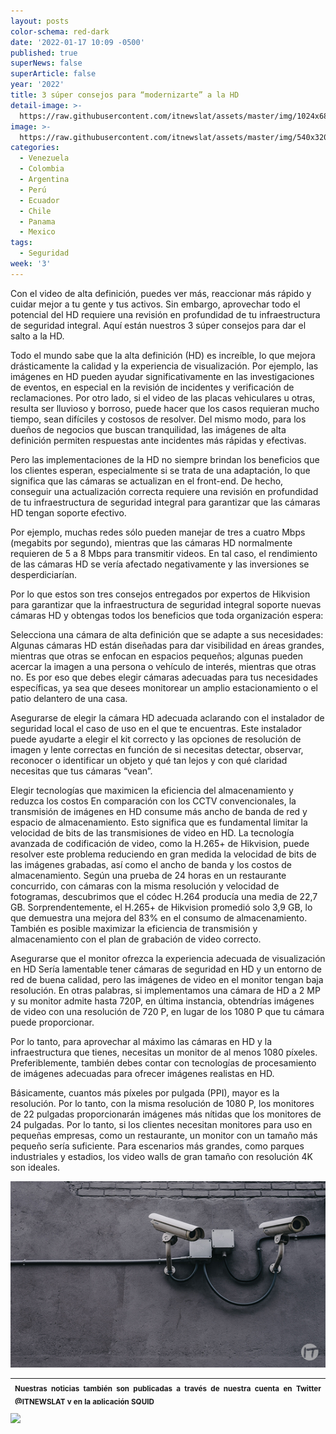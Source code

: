 ```yaml
---
layout: posts
color-schema: red-dark
date: '2022-01-17 10:09 -0500'
published: true
superNews: false
superArticle: false
year: '2022'
title: 3 súper consejos para “modernizarte” a la HD
detail-image: >-
  https://raw.githubusercontent.com/itnewslat/assets/master/img/1024x680/camaras-de-seguridad-g.jpg
image: >-
  https://raw.githubusercontent.com/itnewslat/assets/master/img/540x320/camaras-de-seguridad-p.jpg
categories:
  - Venezuela
  - Colombia
  - Argentina
  - Perú
  - Ecuador
  - Chile
  - Panama
  - Mexico
tags:
  - Seguridad
week: '3'
---
```

Con el video de alta definición, puedes ver más, reaccionar más rápido y cuidar mejor a tu gente y tus activos. Sin embargo, aprovechar todo el potencial del HD requiere una revisión en profundidad de tu infraestructura de seguridad integral. Aquí están nuestros 3 súper consejos para dar el salto a la HD. 

Todo el mundo sabe que la alta definición (HD) es increíble, lo que mejora drásticamente la calidad y la experiencia de visualización. Por ejemplo, las imágenes en HD pueden ayudar significativamente en las investigaciones de eventos, en especial en la revisión de incidentes y verificación de reclamaciones. Por otro lado, si el video de las placas vehiculares u otras, resulta ser lluvioso y borroso, puede hacer que los casos requieran mucho tiempo, sean difíciles y costosos de resolver. Del mismo modo, para los dueños de negocios que buscan tranquilidad, las imágenes de alta definición permiten respuestas ante incidentes más rápidas y efectivas. 
 
Pero las implementaciones de la HD no siempre brindan los beneficios que los clientes esperan, especialmente si se trata de una adaptación, lo que significa que las cámaras se actualizan en el front-end. De hecho, conseguir una actualización correcta requiere una revisión en profundidad de tu infraestructura de seguridad integral para garantizar que las cámaras HD tengan soporte efectivo. 
 
Por ejemplo, muchas redes sólo pueden manejar de tres a cuatro Mbps (megabits por segundo), mientras que las cámaras HD normalmente requieren de 5 a 8 Mbps para transmitir videos. En tal caso, el rendimiento de las cámaras HD se vería afectado negativamente y las inversiones se desperdiciarían. 
 
Por lo que estos son tres consejos entregados por expertos de Hikvision para garantizar que la infraestructura de seguridad integral soporte nuevas cámaras HD y obtengas todos los beneficios que toda organización espera: 
 
Selecciona una cámara de alta definición que se adapte a sus necesidades: Algunas cámaras HD están diseñadas para dar visibilidad en áreas grandes, mientras que otras se enfocan en espacios pequeños; algunas pueden acercar la imagen a una persona o vehículo de interés, mientras que otras no. Es por eso que debes elegir cámaras adecuadas para tus necesidades específicas, ya sea que desees monitorear un amplio estacionamiento o el patio delantero de una casa. 
 
Asegurarse de elegir la cámara HD adecuada aclarando con el instalador de seguridad local el caso de uso en el que te encuentras. Este instalador puede ayudarte a elegir el kit correcto y las opciones de resolución de imagen y lente correctas en función de si necesitas detectar, observar, reconocer o identificar un objeto y qué tan lejos y con qué claridad necesitas que tus cámaras “vean”. 
 
Elegir tecnologías que maximicen la eficiencia del almacenamiento y reduzca los costos 
En comparación con los CCTV convencionales, la transmisión de imágenes en HD consume más ancho de banda de red y espacio de almacenamiento. Esto significa que es fundamental limitar la velocidad de bits de las transmisiones de video en HD. La tecnología avanzada de codificación de video, como la H.265+ de Hikvision, puede resolver este problema reduciendo en gran medida la velocidad de bits de las imágenes grabadas, así como el ancho de banda y los costos de almacenamiento. Según una prueba de 24 horas en un restaurante concurrido, con cámaras con la misma resolución y velocidad de fotogramas, descubrimos que el códec H.264 producía una media de 22,7 GB. Sorprendentemente, el H.265+ de Hikvision promedió solo 3,9 GB, lo que demuestra una mejora del 83% en el consumo de almacenamiento. También es posible maximizar la eficiencia de transmisión y almacenamiento con el plan de grabación de video correcto.
 
Asegurarse que el monitor ofrezca la experiencia adecuada de visualización en HD 
Sería lamentable tener cámaras de seguridad en HD y un entorno de red de buena calidad, pero las imágenes de video en el monitor tengan baja resolución. En otras palabras, si implementamos una cámara de HD a 2 MP y su monitor admite hasta 720P, en última instancia, obtendrías imágenes de video con una resolución de 720 P, en lugar de los 1080 P que tu cámara puede proporcionar. 
 
Por lo tanto, para aprovechar al máximo las cámaras en HD y la infraestructura que tienes, necesitas un monitor de al menos 1080 píxeles. Preferiblemente, también debes contar con tecnologías de procesamiento de imágenes adecuadas para ofrecer imágenes realistas en HD. 
 
Básicamente, cuantos más píxeles por pulgada (PPI), mayor es la resolución. Por lo tanto, con la misma resolución de 1080 P, los monitores de 22 pulgadas proporcionarán imágenes más nítidas que los monitores de 24 pulgadas. Por lo tanto, si los clientes necesitan monitores para uso en pequeñas empresas, como un restaurante, un monitor con un tamaño más pequeño sería suficiente. Para escenarios más grandes, como parques industriales y estadios, los video walls de gran tamaño con resolución 4K son ideales.

![](https://raw.githubusercontent.com/itnewslat/assets/master/img/540x320/camaras-de-seguridad-p.jpg)

<table style="height: 42px;" width="569">
<tbody>
<tr>
<td style="text-align: justify;"><sub><strong>Nuestras noticias también son publicadas a través de nuestra cuenta en Twitter <a href="https://twitter.com/itnewslat?lang=es">@ITNEWSLAT</a> y en la aplicación <a href="https://squidapp.co/en/">SQUID</a></strong></sub></td>
</tr>
</tbody>
</table>

<img src="https://tracker.metricool.com/c3po.jpg?hash=56f88a41e39ab42c063cc51676587a04"/>
